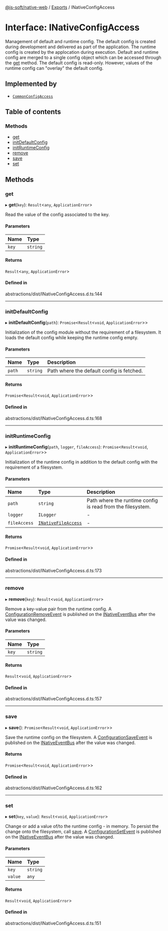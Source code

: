 [@js-soft/native-web](../README.md) / [Exports](../modules.md) / INativeConfigAccess

# Interface: INativeConfigAccess

Management of default and runtime config. The default config is created during development and delivered as part of the application. The runtime
config is created by the applocation during execution. Default and runtime config are merged to a single config object which can be accessed
through the [get](INativeConfigAccess.md#get) method. The default config is read-only. However, values of the runtime config can "overlay" the default config.

## Implemented by

-   [`CommonConfigAccess`](../classes/CommonConfigAccess.md)

## Table of contents

### Methods

-   [get](INativeConfigAccess.md#get)
-   [initDefaultConfig](INativeConfigAccess.md#initdefaultconfig)
-   [initRuntimeConfig](INativeConfigAccess.md#initruntimeconfig)
-   [remove](INativeConfigAccess.md#remove)
-   [save](INativeConfigAccess.md#save)
-   [set](INativeConfigAccess.md#set)

## Methods

### get

▸ **get**(`key`): `Result`<`any`, `ApplicationError`\>

Read the value of the config associated to the key.

#### Parameters

| Name  | Type     |
| :---- | :------- |
| `key` | `string` |

#### Returns

`Result`<`any`, `ApplicationError`\>

#### Defined in

abstractions/dist/INativeConfigAccess.d.ts:144

---

### initDefaultConfig

▸ **initDefaultConfig**(`path`): `Promise`<`Result`<`void`, `ApplicationError`\>\>

Initialization of the config module without the requirement of a filesystem.
It loads the default config while keeping the runtime config empty.

#### Parameters

| Name   | Type     | Description                               |
| :----- | :------- | :---------------------------------------- |
| `path` | `string` | Path where the default config is fetched. |

#### Returns

`Promise`<`Result`<`void`, `ApplicationError`\>\>

#### Defined in

abstractions/dist/INativeConfigAccess.d.ts:168

---

### initRuntimeConfig

▸ **initRuntimeConfig**(`path`, `logger`, `fileAccess`): `Promise`<`Result`<`void`, `ApplicationError`\>\>

Initialization of the runtime config in addition to the default config with the requirement of a filesystem.

#### Parameters

| Name         | Type                                        | Description                                                |
| :----------- | :------------------------------------------ | :--------------------------------------------------------- |
| `path`       | `string`                                    | Path where the runtime config is read from the filesystem. |
| `logger`     | `ILogger`                                   | -                                                          |
| `fileAccess` | [`INativeFileAccess`](INativeFileAccess.md) | -                                                          |

#### Returns

`Promise`<`Result`<`void`, `ApplicationError`\>\>

#### Defined in

abstractions/dist/INativeConfigAccess.d.ts:173

---

### remove

▸ **remove**(`key`): `Result`<`void`, `ApplicationError`\>

Remove a key-value pair from the runtime config.
A [ConfigurationRemoveEvent](../classes/ConfigurationRemoveEvent.md) is published on the [INativeEventBus](INativeEventBus.md) after the value was changed.

#### Parameters

| Name  | Type     |
| :---- | :------- |
| `key` | `string` |

#### Returns

`Result`<`void`, `ApplicationError`\>

#### Defined in

abstractions/dist/INativeConfigAccess.d.ts:157

---

### save

▸ **save**(): `Promise`<`Result`<`void`, `ApplicationError`\>\>

Save the runtime config on the filesystem.
A [ConfigurationSaveEvent](../classes/ConfigurationSaveEvent.md) is published on the [INativeEventBus](INativeEventBus.md) after the value was changed.

#### Returns

`Promise`<`Result`<`void`, `ApplicationError`\>\>

#### Defined in

abstractions/dist/INativeConfigAccess.d.ts:162

---

### set

▸ **set**(`key`, `value`): `Result`<`void`, `ApplicationError`\>

Change or add a value of/to the runtime config - in memory. To persist the change onto the filesystem, call [save](INativeConfigAccess.md#save).
A [ConfigurationSetEvent](../classes/ConfigurationSetEvent.md) is published on the [INativeEventBus](INativeEventBus.md) after the value was changed.

#### Parameters

| Name    | Type     |
| :------ | :------- |
| `key`   | `string` |
| `value` | `any`    |

#### Returns

`Result`<`void`, `ApplicationError`\>

#### Defined in

abstractions/dist/INativeConfigAccess.d.ts:151
